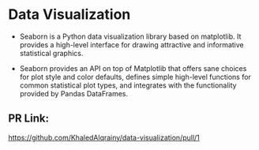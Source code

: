 # Data Visualization 

* Seaborn is a Python data visualization library based on matplotlib. It provides a high-level interface for drawing attractive and informative statistical graphics.

* Seaborn provides an API on top of Matplotlib that offers sane choices for plot style and color defaults, defines simple high-level functions for common statistical plot types, and integrates with the functionality provided by Pandas DataFrames.

## PR Link:

https://github.com/KhaledAlqrainy/data-visualization/pull/1